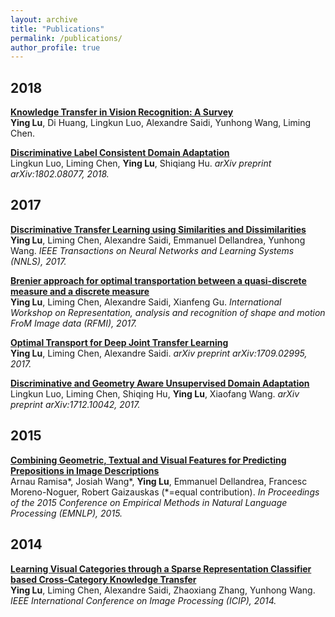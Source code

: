 ```yaml
---
layout: archive
title: "Publications"
permalink: /publications/
author_profile: true
---
```


## 2018

<b>[Knowledge Transfer in Vision Recognition: A Survey](http://134ms.github.io/files/knowledge-transfer-vision-v0.pdf)</b> <br>
<b>Ying Lu</b>, Di Huang, Lingkun Luo, Alexandre Saidi, Yunhong Wang, Liming Chen.

<b>[Discriminative Label Consistent Domain Adaptation](https://arxiv.org/abs/1802.08077)</b> <br>
Lingkun Luo, Liming Chen, <b>Ying Lu</b>, Shiqiang Hu. <i>arXiv preprint arXiv:1802.08077, 2018.</i>

## 2017

<b>[Discriminative Transfer Learning using Similarities and Dissimilarities](https://ieeexplore.ieee.org/document/7968388)</b> <br>
<b>Ying Lu</b>, Liming Chen, Alexandre Saidi, Emmanuel Dellandrea, Yunhong Wang. <i>IEEE Transactions on Neural Networks and Learning Systems (NNLS), 2017.</i>

<b>[Brenier approach for optimal transportation between a quasi-discrete measure and a discrete measure](http://www.arts-pi.org.tn/rfmi2017/papers/11_CameraReadySubmission_ying-brenier-2017_RFMI_CR.pdf)</b> <br>
<b>Ying Lu</b>, Liming Chen, Alexandre Saidi, Xianfeng Gu. <i>International Workshop on Representation, analysis and recognition of shape and motion FroM Image data (RFMI), 2017.</i>

<b>[Optimal Transport for Deep Joint Transfer Learning](https://arxiv.org/abs/1709.02995)</b> <br>
<b>Ying Lu</b>, Liming Chen, Alexandre Saidi. <i>arXiv preprint arXiv:1709.02995, 2017.</i>

<b>[Discriminative and Geometry Aware Unsupervised Domain Adaptation](https://arxiv.org/abs/1712.10042)</b> <br>
Lingkun Luo, Liming Chen, Shiqing Hu, <b>Ying Lu</b>, Xiaofang Wang. <i>arXiv preprint arXiv:1712.10042, 2017.</i>

## 2015

<b>[Combining Geometric, Textual and Visual Features for Predicting Prepositions in Image Descriptions](http://preposition.github.io/)</b> <br>
Arnau Ramisa\*, Josiah Wang\*, <b>Ying Lu</b>, Emmanuel Dellandrea, Francesc Moreno-Noguer, Robert Gaizauskas (\*\=equal contribution). <i>In Proceedings of the 2015 Conference on Empirical Methods in Natural Language Processing (EMNLP), 2015.</i>

## 2014

<b>[Learning Visual Categories through a Sparse Representation Classifier based Cross-Category Knowledge Transfer](https://ieeexplore.ieee.org/document/7025032)</b> <br>
<b>Ying Lu</b>, Liming Chen, Alexandre Saidi, Zhaoxiang Zhang, Yunhong Wang. <i>IEEE International Conference on Image Processing (ICIP), 2014.</i>